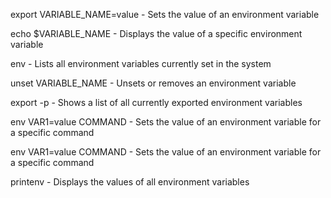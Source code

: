 export VARIABLE_NAME=value - Sets the value of an environment variable

echo $VARIABLE_NAME - Displays the value of a specific environment variable

env - Lists all environment variables currently set in the system

unset VARIABLE_NAME - Unsets or removes an environment variable

export -p - Shows a list of all currently exported environment variables

env VAR1=value COMMAND - Sets the value of an environment variable for a specific command

env VAR1=value COMMAND - Sets the value of an environment variable for a specific command

printenv - Displays the values of all environment variables
